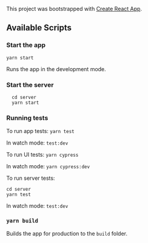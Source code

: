 This project was bootstrapped with [Create React App](https://github.com/facebook/create-react-app).

## Available Scripts

### Start the app
`yarn start`

Runs the app in the development mode.<br />

### Start the server
``` 
  cd server
  yarn start
```

### Running tests

To run app tests:
`yarn test`

In watch mode:
`test:dev`

To run UI tests:
`yarn cypress`

In watch mode:
`yarn cypress:dev`

To run server tests:
```
cd server
yarn test
```

In watch mode:
`test:dev`



### `yarn build`

Builds the app for production to the `build` folder.
